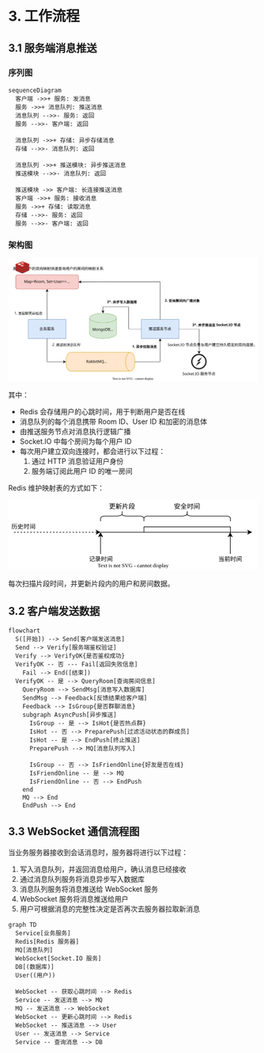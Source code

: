 # 3. 工作流程

## 3.1 服务端消息推送

### 序列图

```mermaid
sequenceDiagram
  客户端 ->>+ 服务: 发消息
  服务 ->>+ 消息队列: 推送消息
  消息队列 -->>- 服务: 返回
  服务 -->>- 客户端: 返回

  消息队列 ->>+ 存储: 异步存储消息
  存储 -->>- 消息队列: 返回

  消息队列 ->>+ 推送模块: 异步推送消息
  推送模块 -->>- 消息队列: 返回

  推送模块 ->> 客户端: 长连接推送消息
  客户端 ->>+ 服务: 接收消息
  服务 ->>+ 存储: 读取消息
  存储 -->>- 服务: 返回
  服务 -->>- 客户端: 返回
```

### 架构图

![IM 消息推送流程图](./images/IM.svg)

其中：

- Redis 会存储用户的心跳时间，用于判断用户是否在线
- 消息队列的每个消息携带 Room ID、User ID 和加密的消息体
- 由推送服务节点对消息执行逻辑广播
- Socket.IO 中每个房间为每个用户 ID
- 每次用户建立双向连接时，都会进行以下过程：
  1. 通过 HTTP 消息验证用户身份
  2. 服务端订阅此用户 ID 的唯一房间

Redis 维护映射表的方式如下：

![Redis Key](./images/redis-key.svg)

每次扫描片段时间，并更新片段内的用户和房间数据。

## 3.2 客户端发送数据

```mermaid
flowchart
  S([开始]) --> Send[客户端发送消息]
  Send --> Verify[服务端鉴权验证]
  Verify --> VerifyOK{是否鉴权成功}
  VerifyOK -- 否 --- Fail[返回失败信息]
    Fail --> End([结束])
  VerifyOK -- 是 --> QueryRoom[查询房间信息]
    QueryRoom --> SendMsg[消息写入数据库]
    SendMsg --> Feedback[反馈结果给客户端]
    Feedback --> IsGroup{是否群聊消息}
    subgraph AsyncPush[异步推送]
      IsGroup -- 是 --> IsHot{是否热点群}
      IsHot -- 否 --> PreparePush[过滤活动状态的群成员]
      IsHot -- 是 --> EndPush[终止推送]
      PreparePush --> MQ[消息队列写入]

      IsGroup -- 否 --> IsFriendOnline{好友是否在线}
      IsFriendOnline -- 是 --> MQ
      IsFriendOnline -- 否 --> EndPush
    end
    MQ --> End
    EndPush --> End
```

## 3.3 WebSocket 通信流程图

当业务服务器接收到会话消息时，服务器将进行以下过程：

1. 写入消息队列，并返回消息给用户，确认消息已经接收
2. 通过消息队列服务将消息异步写入数据库
3. 消息队列服务将消息推送给 WebSocket 服务
4. WebSocket 服务将消息推送给用户
5. 用户可根据消息的完整性决定是否再次去服务器拉取新消息

```mermaid
graph TD
  Service[业务服务]
  Redis[Redis 服务器]
  MQ[消息队列]
  WebSocket[Socket.IO 服务]
  DB[(数据库)]
  User((用户))

  WebSocket -- 获取心跳时间 --> Redis
  Service -- 发送消息 --> MQ
  MQ -- 发送消息 --> WebSocket
  WebSocket -- 更新心跳时间 --> Redis
  WebSocket -- 推送消息 --> User
  User -- 发送消息 --> Service
  Service -- 查询消息 --> DB
```
